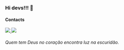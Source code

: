 ### Hi devs!!! 👋 

#### Contacts
<a href="https://www.linkedin.com/in/rogerioscudeletti/" target="_blank">
 <img src="https://img.shields.io/badge/LinkedIn-0077B5?style=for-the-badge&logo=linkedin&logoColor=white" />
</a>

<a href=mailto:rogerio.scudeletti@gmail.com>
 <img src= "https://img.shields.io/badge/Gmail-D14836?style=for-the-badge&logo=gmail&logoColor=white" />
</a>  


###### *Quem tem Deus no coração encontra luz na escuridão.*

